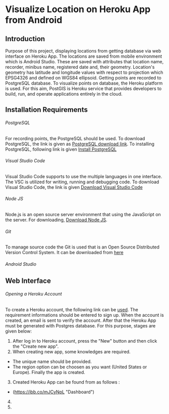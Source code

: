 
# Visualize Location on Heroku App from Android
## Introduction
Purpose of this project, displaying locations from getting database via web interface on Heroku App. The locations are saved from mobile environment which is Android Studio.
These are saved with attributes that location name, recorder, minibus name, registered date and, their geometry. Location's geometry has latitude and longitude values with respect to projection which EPSG4326 and defined on WGS84 ellipsoid.
Getting points are recorded to PostgreSQL database. To visualize points on database, the Heroku platform is used. For this aim, PostGIS is Heroku service that provides developers to build, run, and operate applications entirely in the cloud.
## Installation Requirements
###### PostgreSQL
For recording points, the PostgreSQL should be used. To download PostgreSQL, the link is given as [PostgreSQL download link](https://www.enterprisedb.com/downloads/postgres-postgresql-downloads).
To installing PostgreSQL, following link is given [Install PostgreSQL](https://www.postgresqltutorial.com/install-postgresql/)
###### Visual Studio Code
Visual Studio Code supports to use the multiple languages in one interface. The VSC is utilized for writing, running and debugging code.  To download Visual Studio Code, the link is given [Download Visual Studio Code](https://code.visualstudio.com/Download)
###### Node JS
Node.js is an open source server environment that using the JavaScript on the server. For downloading, [Download Node JS](https://nodejs.org/en/download/).
###### Git
To manage source code the Git is used that is an Open Source Distributed Version Control System. It can be downloaded from [here](https://git-scm.com/downloads/)
###### Android Studio

## Web Interface
###### Opening a Heroku Account

To create a Heroku account, the following link can be [used](https://signup.heroku.com/login?redirect-url=https%3A%2F%2Fid.heroku.com%2Foauth%2Fauthorize%3Fclient_id%3Dd2ef2b24-e72c-4adf-8506-28db2218547d%26response_type%3Dcode%26scope%3Dglobal%252Cplatform%26state%3DSFMyNTY.g3QAAAACZAAEZGF0YW0AAAAxaHR0cHM6Ly9kYXNoYm9hcmQuaGVyb2t1LmNvbS9hdXRoL2hlcm9rdS9jYWxsYmFja2QABnNpZ25lZG4GANL7onluAQ.eDiBIjGpk8wBx82K2Ej2tBwAitNPBGNQoMMDLoySy78).
The requirement informations should be entered to sign up. When the account is created, an email is sent to verify the account. After that the Heroku App must be generated with Postgres database. For this purpose, stages are given below:
1. After log in to Heroku account, press the "New" button and then click the "Create new app".
2. When creating new app, some knowledges are required.
- The unique name should be provided.
- The region option can be choosen as you want (United States or Europe).
Finally the app is created. 
3. Created Heroku App can be found from as follows :
- (https://ibb.co/mJCyNpL "Dashboard")
4.
5.



